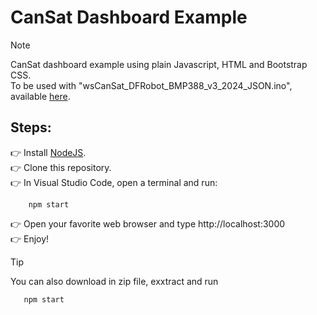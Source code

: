 # CanSat Dashboard Example
> [!NOTE]
> CanSat dashboard example using plain Javascript, HTML and Bootstrap CSS.\
> To be used with "wsCanSat_DFRobot_BMP388_v3_2024_JSON.ino", available [here](https://cansat.duartecota.com/codigos.html).

## Steps:

:point_right: Install [NodeJS](https://nodejs.org/en).\
:point_right: Clone this repository.\
:point_right: In Visual Studio Code, open a terminal and run:
```
    npm start
```
:point_right: Open your favorite web browser and type http://localhost:3000 \
:point_right: Enjoy!

> [!TIP]
> You can also download in zip file, exxtract and run
> ```
>    npm start
> ```
